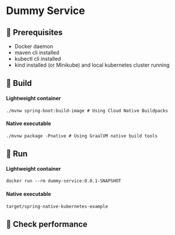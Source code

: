# Dummy Service

## 🧭 Prerequisites

* Docker daemon
* maven cli installed
* kubectl cli installed
* kind installed (or Minikube) and local kubernetes cluster running


## 🔧 Build

#### Lightweight container

```shell
./mvnw spring-boot:build-image # Using Cloud Native Buildpacks
```

#### Native executable

```shell
./mvnw package -Pnative # Using GraalVM native build tools 
```

## 🚀 Run

#### Lightweight container

```shell
docker run --rm dummy-service:0.0.1-SNAPSHOT
```

#### Native executable

```shell
target/spring-native-kubernetes-example
```

## 🔎 Check performance

